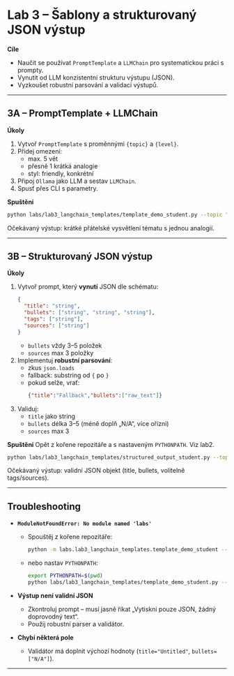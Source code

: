 # Lab 3 – Šablony a strukturovaný JSON výstup

**Cíle**
- Naučit se používat `PromptTemplate` a `LLMChain` pro systematickou práci s prompty.
- Vynutit od LLM konzistentní strukturu výstupu (JSON).
- Vyzkoušet robustní parsování a validaci výstupů.

---

## 3A – PromptTemplate + LLMChain

**Úkoly**
1. Vytvoř `PromptTemplate` s proměnnými `{topic}` a `{level}`.
2. Přidej omezení:
   - max. 5 vět  
   - přesně 1 krátká analogie  
   - styl: friendly, konkrétní
3. Připoj `Ollama` jako LLM a sestav `LLMChain`.
4. Spusť přes CLI s parametry.

**Spuštění**
```bash
python labs/lab3_langchain_templates/template_demo_student.py --topic "Neurální sítě" --level beginner
```

Očekávaný výstup: krátké přátelské vysvětlení tématu s jednou analogií.

---

## 3B – Strukturovaný JSON výstup

**Úkoly**
1. Vytvoř prompt, který **vynutí** JSON dle schématu:
   ```json
   {
     "title": "string",
     "bullets": ["string", "string", "string"],
     "tags": ["string"],
     "sources": ["string"]
   }
   ```
   - `bullets` vždy 3–5 položek
   - `sources` max 3 položky
2. Implementuj **robustní parsování**:
   - zkus `json.loads`
   - fallback: substring od `{` po `}`
   - pokud selže, vrať:
     ```json
     {"title":"Fallback","bullets":["raw_text"]}
     ```
3. Validuj:
   - `title` jako string
   - `bullets` délka 3–5 (méně doplň „N/A“, více ořízni)
   - `sources` max 3

**Spuštění**
Opět z kořene repozitáře a s nastaveným `PYTHONPATH`. Viz lab2.

```bash
python labs/lab3_langchain_templates/structured_output_student.py --topic "RAG pitfalls"
```

Očekávaný výstup: validní JSON objekt (title, bullets, volitelně tags/sources).

---

## Troubleshooting

- **`ModuleNotFoundError: No module named 'labs'`**
  - Spouštěj z kořene repozitáře:
    ```bash
    python -m labs.lab3_langchain_templates.template_demo_student --topic "X"
    ```
  - nebo nastav `PYTHONPATH`:
    ```bash
    export PYTHONPATH=$(pwd)
    python labs/lab3_langchain_templates/template_demo_student.py --topic "X"
    ```

- **Výstup není validní JSON**
  - Zkontroluj prompt – musí jasně říkat „Vytiskni pouze JSON, žádný doprovodný text“.
  - Použij robustní parser a validátor.

- **Chybí některá pole**
  - Validátor má doplnit výchozí hodnoty (`title="Untitled"`, `bullets=["N/A"]`).

---
